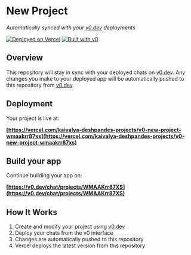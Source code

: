 # New Project

*Automatically synced with your [v0.dev](https://v0.dev) deployments*

[![Deployed on Vercel](https://img.shields.io/badge/Deployed%20on-Vercel-black?style=for-the-badge&logo=vercel)](https://vercel.com/kaivalya-deshpandes-projects/v0-new-project-wmaakrr87xs)
[![Built with v0](https://img.shields.io/badge/Built%20with-v0.dev-black?style=for-the-badge)](https://v0.dev/chat/projects/WMAAKrr87XS)

## Overview

This repository will stay in sync with your deployed chats on [v0.dev](https://v0.dev).
Any changes you make to your deployed app will be automatically pushed to this repository from [v0.dev](https://v0.dev).

## Deployment

Your project is live at:

**[https://vercel.com/kaivalya-deshpandes-projects/v0-new-project-wmaakrr87xs](https://vercel.com/kaivalya-deshpandes-projects/v0-new-project-wmaakrr87xs)**

## Build your app

Continue building your app on:

**[https://v0.dev/chat/projects/WMAAKrr87XS](https://v0.dev/chat/projects/WMAAKrr87XS)**

## How It Works

1. Create and modify your project using [v0.dev](https://v0.dev)
2. Deploy your chats from the v0 interface
3. Changes are automatically pushed to this repository
4. Vercel deploys the latest version from this repository